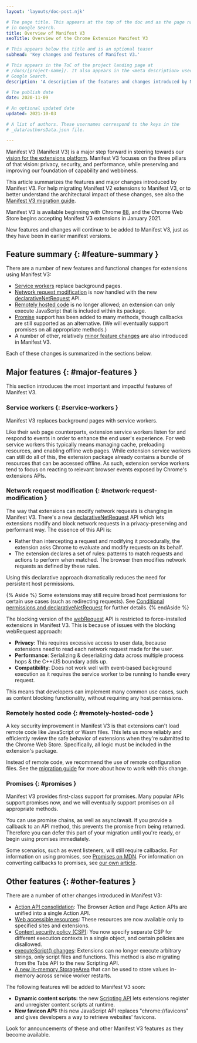 ```yaml
---
layout: 'layouts/doc-post.njk'

# The page title. This appears at the top of the doc and as the page name
# in Google Search.
title: Overview of Manifest V3
seoTitle: Overview of the Chrome Extension Manifest V3

# This appears below the title and is an optional teaser
subhead: 'Key changes and features of Manifest V3.'

# This appears in the ToC of the project landing page at
# /docs/[project-name]/. It also appears in the <meta description> used in
# Google Search.
description: 'A description of the features and changes introduced by Manifest V3.'

# The publish date
date: 2020-11-09

# An optional updated date
updated: 2021-10-03

# A list of authors. These usernames correspond to the keys in the
# _data/authorsData.json file.

---
```


Manifest V3 (Manifest V3) is a major step forward in steering towards our
[vision for the extensions platform](/docs/extensions/mv3/intro/platform-vision/).
Manifest V3 focuses on the three pillars of that vision: privacy, security, and
performance, while preserving and improving our foundation of capability and
webbiness.

This article summarizes the features and major changes introduced by Manifest V3. For
help migrating Manifest V2 extensions to Manifest V3, or to better understand the
architectural impact of these changes, see also the [Manifest V3 migration
guide](/docs/extensions/mv3/intro/mv3-migration/).

Manifest V3 is available beginning with Chrome
[88](https://chromiumdash.appspot.com/schedule), and the Chrome Web Store
begins accepting Manifest V3 extensions in January 2021.

New features and changes will continue to be added to Manifest V3, just as they have
been in earlier manifest versions.


## Feature summary {: #feature-summary }

There are a number of new features and functional changes for extensions using Manifest V3:

* [Service workers](#service-workers) replace background pages.
* [Network request modification](#network-request-modification) is now handled with the new [declarativeNetRequest](/docs/extensions/reference/declarativeNetRequest) API.
* [Remotely hosted code](#remotely-hosted-code) is no longer allowed; an extension can only execute JavaScript that is included within its package.
* [Promise](#promises) support has been added to many methods, though callbacks are still supported as an alternative. (We will eventually support promises on all appropriate methods.)
* A number of other, relatively [minor feature changes](#other-features) are also introduced in
  Manifest V3.

Each of these changes is summarized in the sections below.


## Major features {: #major-features }

This section introduces the most important and impactful features of Manifest V3.


### Service workers {: #service-workers }

Manifest V3 replaces background pages with service workers.

Like their web page counterparts, extension service workers listen for and
respond to events in order to enhance the end user's experience. For web
service workers this typically means managing cache, preloading resources, and
enabling offline web pages. While extension service workers can still do all of
this, the extension package already contains a bundle of resources that can be
accessed offline. As such, extension service workers tend to focus on reacting
to relevant browser events exposed by Chrome's extensions APIs.


### Network request modification {: #network-request-modification }

The way that extensions can modify network requests is changing in Manifest V3. There's
a new [declarativeNetRequest](/docs/extensions/reference/declarativeNetRequest)
API which lets extensions modify and block network requests in a
privacy-preserving and performant way. The essence of this API is:

*   Rather than intercepting a request and modifying it procedurally, the extension asks Chrome to evaluate and modify requests on its behalf.
*   The extension declares a set of rules: patterns to match requests and actions to perform when matched. The browser then modifies network requests as defined by these rules.

Using this declarative approach dramatically reduces the need for persistent host permissions.

{% Aside %}
Some extensions may still require broad host permissions for certain use cases
(such as redirecting requests). See [Conditional permissions and
declarativeNetRequest](/docs/extensions/mv3/intro/mv3-migration#declarativenetrequest-conditional-perms)
for further details.
{% endAside %}

The blocking version of the
[webRequest](/docs/extensions/reference/webRequest)
API is restricted to force-installed extensions in Manifest V3. This is because of
issues with the blocking webRequest approach:

*   **Privacy**: This requires excessive access to user data, because extensions need to read each network request made for the user.
*   **Performance**: Serializing & deserializing data across multiple process hops & the C++/JS boundary adds up.
*   **Compatibility**: Does not work well with event-based background execution as it requires the service worker to be running to handle every request.

This means that developers can implement many common use cases, such as content
blocking functionality, without requiring any host permissions.


### Remotely hosted code {: #remotely-hosted-code }

A key security improvement in Manifest V3 is that extensions can't load remote code
like JavaScript or Wasm files. This lets us more reliably and efficiently
review the safe behavior of extensions when they're submitted to the Chrome Web
Store. Specifically, all logic must be included in the extension's package.

Instead of remote code, we recommend the use of remote configuration files. See
the [migration guide](/docs/extensions/mv3/intro/mv3-migration#remotely-hosted-code)
for more about how to work with this change.


### Promises {: #promises }

Manifest V3 provides first-class support for promises. Many popular APIs support
promises now, and we will eventually support promises on all appropriate
methods.

You can use promise chains, as well as async/await. If you provide a callback
to an API method, this prevents the promise from being returned. Therefore you
can defer this part of your migration until you're ready, or begin using
promises immediately.

Some scenarios, such as event listeners, will still require callbacks. For
information on using promises, see [Promises on MDN][3]. For information on
converting callbacks to promises, see [our own article][4].


## Other features {: #other-features }

There are a number of other changes introduced in Manifest V3:

* [Action API consolidation](/docs/extensions/mv3/intro/mv3-migration#action-api-unification):
  The Browser Action and Page Action APIs are unified into a single Action API.
* [Web accessible resources](/docs/extensions/mv3/intro/mv3-migration#web-accessible-resources): These resources are now available only to specified sites and extensions.
* [Content security policy (CSP)](/docs/extensions/mv3/intro/mv3-migration#content-security-policy): You now specify separate CSP for different execution contexts in a single object, and certain policies are disallowed.
* [executeScript() changes](/docs/extensions/mv3/intro/mv3-migration#executing-arbitrary-strings): Extensions can no longer execute arbitrary strings, only script files and functions. This method is also migrating from the Tabs API to the new Scripting API.
* [A new in-memory StorageArea][2] that can be used to store values in-memory across service worker restarts.

The following features will be added to Manifest V3 soon:

* **Dynamic content scripts:** the new [Scripting API][1] lets extensions register and unregister content scripts at runtime.
* **New favicon API:** this new JavaScript API replaces "chrome://favicons" and gives  developers a way to retrieve websites' favicons.

Look for announcements of these and other Manifest V3 features as they become available.

[1]: /docs/extensions/reference/scripting/
[2]: /docs/extensions/reference/storage/#property-session
[3]: https://developer.mozilla.org/docs/Web/JavaScript/Reference/Global_Objects/Promise
[4]: /docs/extensions/mv3/promises#compare-to-callback
